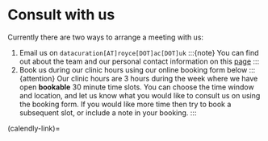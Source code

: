 # Consult with us

Currently there are two ways to arrange a meeting with us:
1. Email us on `datacuration[AT]royce[DOT]ac[DOT]uk`
   :::{note}
   You can find out about the team and our personal contact information on this [page](https://www.royce.ac.uk/data-curation/)
   :::
2. Book us during our clinic hours using our online booking form below [<i class="bi bi-arrow-down-square-fill"></i>](calendly-link)
   :::{attention}
   Our clinic hours are 3 hours during the week where we have open **bookable** 30 minute time slots. You can choose the time window and location, and let us know what you would like to consult us on using the booking form. If you would like more time then try to book a subsequent slot, or include a note in your booking.
   :::
 
(calendly-link)=
<!-- Calendly inline widget begin -->
<div id="calendly-link" class="calendly-inline-widget" data-url="https://calendly.com/stavrina-dimosthenous-uom?primary_color=00a19a" style="min-width:320px;height:630px;"></div>
<script type="text/javascript" src="https://assets.calendly.com/assets/external/widget.js" async></script>
<!-- Calendly inline widget end -->

